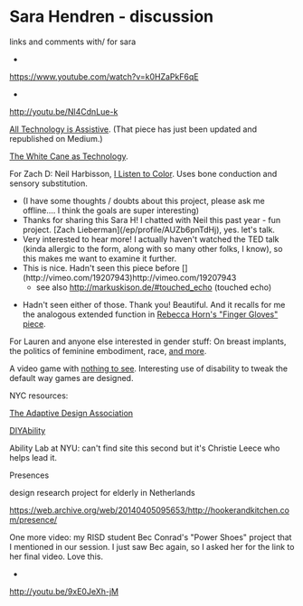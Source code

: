 # Sara Hendren - discussion

 links and comments with/ for sara

*

 [](https://www.youtube.com/watch?v=k0HZaPkF6qE)https://www.youtube.com/watch?v=k0HZaPkF6qE 

*

 [](http://youtu.be/Nl4CdnLue-k)http://youtu.be/Nl4CdnLue-k

 [All Technology is Assistive](https://medium.com/backchannel/all-technology-is-assistive-ac9f7183c8cd). (That piece has just been updated and republished on Medium.)

 [The White Cane as Technology](http://www.theatlantic.com/technology/archive/2013/11/the-white-cane-as-technology/281167/).

 For Zach D: Neil Harbisson, [I Listen to Color](http://www.ted.com/talks/neil_harbisson_i_listen_to_color?language=en). Uses bone conduction and sensory substitution.
<ul class="comment"><li> (I have some thoughts / doubts about this project, please ask me offline....  I think the goals are super interesting)</li>
<li>Thanks for sharing this Sara H!  I chatted with Neil this past year - fun project.  [Zach Lieberman](/ep/profile/AUZb6pnTdHj), yes. let's talk.</li>
<li>Very interested to hear more! I actually haven't watched the TED talk (kinda allergic to the form, along with so many other folks, I know), so this makes me want to examine it further.</li>
<li>This is nice. Hadn't seen this piece before [](http://vimeo.com/19207943)http://vimeo.com/19207943

*   see also [](http://markuskison.de/#touched_echo)http://markuskison.de/#touched_echo (touched echo)
</ul class="comment">

*   Hadn't seen either of those. Thank you! Beautiful. And it recalls for me the analogous extended function in [Rebecca Horn's "Finger Gloves" piece](https://www.youtube.com/watch?v=O0uNnmAudmk#t=48).

For Lauren and anyone else interested in gender stuff: On breast implants, the politics of feminine embodiment, race, [and more](http://ablersite.org/2012/07/12/a-real-form-audre-lorde/).

A video game with [nothing to see](http://ablersite.org/2013/12/09/a-video-game-with-nothing-to-see/). Interesting use of disability to tweak the default way games are designed.

NYC resources:

[The Adaptive Design Association](http://www.adaptivedesign.org/)

[DIYAbility](http://diyability.org/)

Ability Lab at NYU: can't find site this second but it's Christie Leece who helps lead it.

 Presences

 design research project for elderly in Netherlands 

 [](https://web.archive.org/web/20140405095653/http://hookerandkitchen.com/presence/)https://web.archive.org/web/20140405095653/http://hookerandkitchen.com/presence/

 One more video: my RISD student Bec Conrad's "Power Shoes" project that I mentioned in our session. I just saw Bec again, so I asked her for the link to her final video. Love this.

*

 [](http://youtu.be/9xE0JeXh-jM)http://youtu.be/9xE0JeXh-jM

 